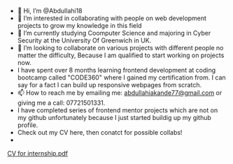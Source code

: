 - 👋 Hi, I’m @Abdullahi18
- 👀 I’m interested in collaborating with people on web development projects to grow my knowledge in this field
- 🌱 I’m currently studying Coomputer Science and majoring in Cyber Security at the University Of Greenwich in UK.
- 💞️ I’m looking to collaborate on various projects with different people no matter the difficulty, Because I am qualified to start working on projects now.
- I have spent over 8 months learning frontend development at coding bootcamp called "CODE360" where I gained my certification from. I can say for a fact I can build up responsive webpages from scratch.
- 📫 How to reach me by emailing me: abdullahiakande77@gmail.com or giving me a call: 07721501331. 
- I have completed series of frontend mentor projects which are not on my github unfortunately because I just started buildig up my github profile.
- Check out my CV here, then conatct for possible collabs!
- 
[CV for internship.pdf](https://github.com/Abdullahi18/Abdullahi18/files/13048023/CV.for.internship.pdf)


   
<!---
Abdullahi18/Abdullahi18 is a ✨ special ✨ repository because its `README.md` (this file) appears on your GitHub profile.
You can click the Preview link to take a look at your changes.
--->
